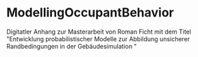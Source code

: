 # ModellingOccupantBehavior
Digitatler Anhang zur Masterarbeit von Roman Ficht mit dem Titel "Entwicklung probabilistischer Modelle zur Abbildung unsicherer Randbedingungen in der Gebäudesimulation "
